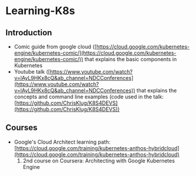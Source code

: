 # Learning-K8s

## Introduction
- Comic guide from google cloud ([https://cloud.google.com/kubernetes-engine/kubernetes-comic/](https://cloud.google.com/kubernetes-engine/kubernetes-comic/)) that explains the basic components in Kubernetes
- Youtube talk ([https://www.youtube.com/watch?v=lAyL9HKx8cQ&ab_channel=NDCConferences](https://www.youtube.com/watch?v=lAyL9HKx8cQ&ab_channel=NDCConferences)) that explains the concepts and command line examples (code used in the talk: [https://github.com/ChrisKlug/K8S4DEVS](https://github.com/ChrisKlug/K8S4DEVS))


## Courses
- Google's Cloud Architect learning path: [https://cloud.google.com/training/kubernetes-anthos-hybridcloud](https://cloud.google.com/training/kubernetes-anthos-hybridcloud)
  1. 2nd course on Coursera: Architecting with Google Kubernetes Engine 
